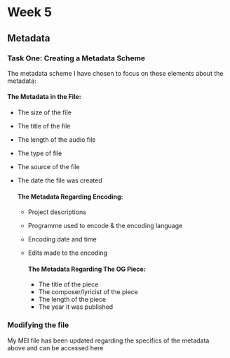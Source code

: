 # Week 5

## Metadata

### Task One: Creating a Metadata Scheme

The metadata scheme I have chosen to focus on these elements about the metadata:

#### The Metadata in the File:

- The size of the file
- The title of the file
- The length of the audio file
- The type of file
- The source of the file
- The date the file was created

  #### The Metadata Regarding Encoding:

  - Project descriptions
  - Programme used to encode & the encoding language
  - Encoding date and time
  - Edits made to the encoding

     #### The Metadata Regarding The OG Piece:

    - The title of the piece
    - The composer/lyricist of the piece
    - The length of the piece
    - The year it was published

### Modifying the file

My MEI file has been updated regarding the specifics of the metadata above and can be accessed here

